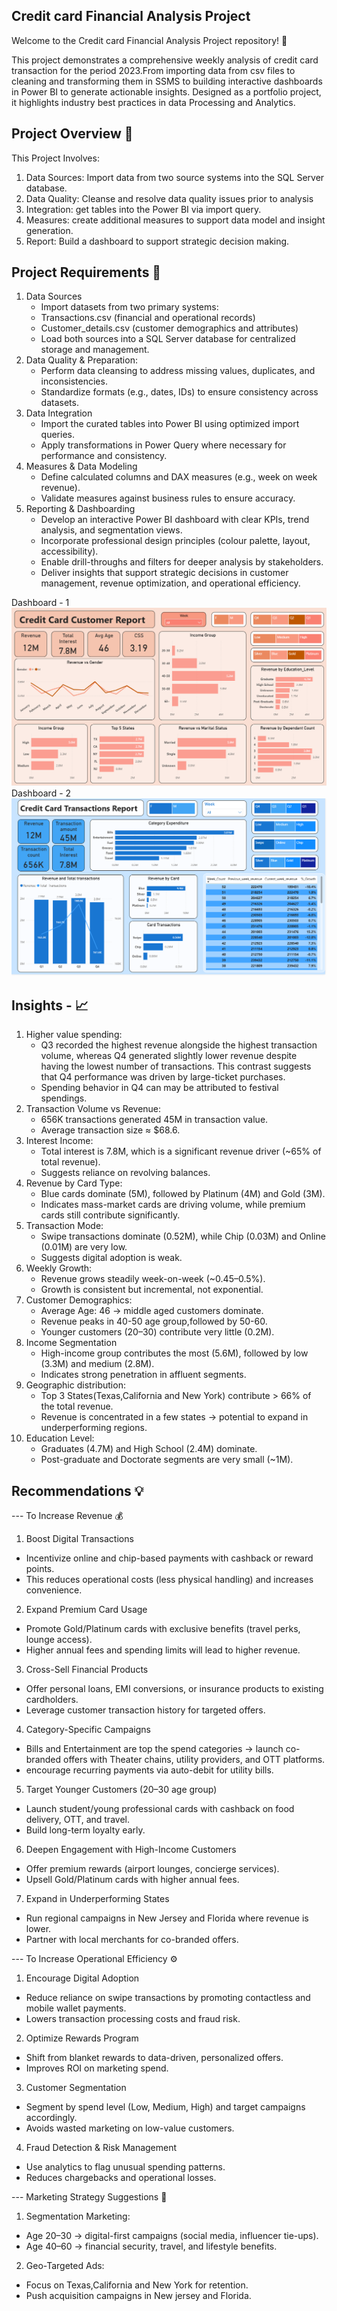 Credit card Financial Analysis Project
---

Welcome to the Credit card Financial Analysis Project repository! 🚀

This project demonstrates a comprehensive weekly analysis of credit card transaction for the period 2023.From importing data from csv files to cleaning and transforming them in SSMS to building interactive dashboards in Power BI to generate actionable insights. Designed as a portfolio project, it highlights industry best practices in data Processing and Analytics.


Project Overview 🎯
---

This Project Involves:
  1)	Data Sources: Import data from two source systems into the SQL Server database.
  2)	Data Quality: Cleanse and resolve data quality issues prior to analysis
  3)	Integration: get tables into the Power BI via import query.
  4)	Measures: create additional measures to support data model and insight generation.
  5)	Report: Build a dashboard to support strategic decision making.

Project Requirements 🚀
---

 1. Data Sources
    * Import datasets from two primary systems:
    * Transactions.csv (financial and operational records)
    * Customer_details.csv (customer demographics and attributes)
    *	Load both sources into a SQL Server database for centralized storage and management.
 2.	Data Quality & Preparation:      
    * Perform data cleansing to address missing values, duplicates, and inconsistencies.
    * Standardize formats (e.g., dates, IDs) to ensure consistency across datasets.
 3.	Data Integration
    *	Import the curated tables into Power BI using optimized import queries.
    *	Apply transformations in Power Query where necessary for performance and consistency.
 4.	Measures & Data Modeling
    *	Define calculated columns and DAX measures (e.g., week on week revenue).
    *	Validate measures against business rules to ensure accuracy.
 5.	Reporting & Dashboarding
    * Develop an interactive Power BI dashboard with clear KPIs, trend analysis, and segmentation views.
    * Incorporate professional design principles (colour palette, layout, accessibility).
    *	Enable drill-throughs and filters for deeper analysis by stakeholders.
    *	Deliver insights that support strategic decisions in customer management, revenue optimization, and operational efficiency.


Dashboard - 1
![Credit Card Customer Dashboard](./Credit_card_Customer_Dashboard.png)
Dashboard - 2
![Credit Card Transactions Dashboard](Credit_card_Transactions_Dashboard.png)


Insights - 📈
---
  1. Higher value spending:  
     * Q3 recorded the highest revenue alongside the highest transaction volume, whereas Q4 generated slightly lower revenue despite having the lowest number of transactions. This contrast suggests that Q4 performance  was driven by large-ticket purchases. 
     * Spending behavior in Q4 can may be attributed to festival spendings.
  2. Transaction Volume vs Revenue:
     * 656K transactions generated 45M in transaction value.
     * Average transaction size ≈ $68.6.
  3. Interest Income: 
     * Total interest is 7.8M, which is a significant revenue driver (~65% of total revenue).
     * Suggests reliance on revolving balances.
  4. Revenue by Card Type:
     *	Blue cards dominate (5M), followed by Platinum (4M) and Gold (3M).
     *	Indicates mass-market cards are driving volume, while premium cards still contribute significantly.
  5. Transaction Mode:
     *	Swipe transactions dominate (0.52M), while Chip (0.03M) and Online (0.01M) are very low.
     *	Suggests digital adoption is weak.
  6. Weekly Growth:
     *	Revenue grows steadily week-on-week (~0.45–0.5%).
     *	Growth is consistent but incremental, not exponential.   
  7. Customer Demographics:
     * Average Age: 46 → middle aged customers dominate.
     * Revenue peaks in 40-50 age group,followed by 50-60.
     * Younger customers (20–30) contribute very little (0.2M).
  8. Income Segmentation
     * High-income group contributes the most (5.6M), followed by low (3.3M) and medium (2.8M).
     * Indicates strong penetration in affluent segments.  
  9. Geographic distribution:
     * Top 3 States(Texas,California and New York) contribute > 66% of the total revenue.
     * Revenue is concentrated in a few states → potential to expand in underperforming regions.
  10. Education Level:  
       * Graduates (4.7M) and High School (2.4M) dominate. 
       * Post-graduate and Doctorate segments are very small (~1M).

Recommendations 💡   
---

--- To Increase Revenue 💰
1. Boost Digital Transactions
  *	Incentivize online and chip-based payments with cashback or reward points.
  * This reduces operational costs (less physical handling) and increases convenience.
2. Expand Premium Card Usage
  * Promote Gold/Platinum cards with exclusive benefits (travel perks, lounge access).
  * Higher annual fees and spending limits will lead to higher revenue.
3. Cross-Sell Financial Products
  *	Offer personal loans, EMI conversions, or insurance products to existing cardholders.
  * Leverage customer transaction history for targeted offers.
4. Category-Specific Campaigns
  *  Bills and Entertainment are top the spend categories → launch co-branded offers with Theater chains, utility providers, and OTT platforms.
  *  encourage recurring payments via auto-debit for utility bills.
5. Target Younger Customers (20–30 age group)
  * Launch student/young professional cards with cashback on food delivery, OTT, and travel.
  * Build long-term loyalty early.
6. Deepen Engagement with High-Income Customers
  * Offer premium rewards (airport lounges, concierge services).
  * Upsell Gold/Platinum cards with higher annual fees.
7. 	Expand in Underperforming States
  * Run regional campaigns in New Jersey and Florida where revenue is lower.
  * Partner with local merchants for co-branded offers.



--- To Increase Operational Efficiency ⚙️
1. Encourage Digital Adoption
  *	Reduce reliance on swipe transactions by promoting contactless and mobile wallet payments.
  * Lowers transaction processing costs and fraud risk.
2. Optimize Rewards Program
  * Shift from blanket rewards to data-driven, personalized offers.
  * Improves ROI on marketing spend.
3. Customer Segmentation
  * Segment by spend level (Low, Medium, High) and target campaigns accordingly.
  *	Avoids wasted marketing on low-value customers.
4. Fraud Detection & Risk Management
  *	Use analytics to flag unusual spending patterns.
  * Reduces chargebacks and operational losses.


 --- Marketing Strategy Suggestions 📢
1. Segmentation Marketing: 
  * Age 20–30 → digital-first campaigns (social media, influencer tie-ups).
  * Age 40–60 → financial security, travel, and lifestyle benefits.
    
2. Geo-Targeted Ads: 
  * Focus on Texas,California and New York for retention.
  * Push acquisition campaigns in New jersey and Florida.
















   





